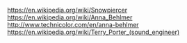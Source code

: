 
<!--
-->

https://en.wikipedia.org/wiki/Snowpiercer
https://en.wikipedia.org/wiki/Anna_Behlmer
http://www.technicolor.com/en/anna-behlmer
https://en.wikipedia.org/wiki/Terry_Porter_(sound_engineer)

<!-- vim: set autoindent expandtab sw=4 syntax=markdown: -->
